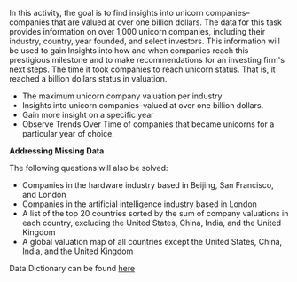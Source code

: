In this activity, the goal is to find insights into unicorn companies–companies that are valued at over one billion dollars. The data for this task provides information on over 1,000 unicorn companies, including their industry, country, year founded, and select investors. This information will be used to gain
Insights into how and when companies reach this prestigious milestone and to make recommendations for an investing firm's next steps.
The time it took companies to reach unicorn status. That is, it reached a billion dollars status in valuation.
- The maximum unicorn company valuation per industry
- Insights into unicorn companies–valued at over one billion dollars.
- Gain more insight on a specific year
- Observe Trends Over Time of companies that became unicorns for a particular year of choice.

**Addressing Missing Data**

The following questions will also be solved:

- Companies in the hardware industry based in Beijing, San Francisco, and London
- Companies in the artificial intelligence industry based in London
- A list of the top 20 countries sorted by the sum of company valuations in each country, excluding the United States, China, India, and the United Kingdom
- A global valuation map of all countries except the United States, China, India, and the United Kingdom

Data Dictionary can be found [here](https://github.com/Henry1269/Data_Analysis/assets/93161307/069c62ea-f00a-431f-a5bb-72d0a5b092c0)

